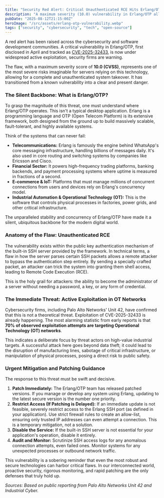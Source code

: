 ```yaml
---
title: "Security Red Alert: Critical Unauthenticated RCE Hits Erlang/OTP (CVE-2025-32433)"
description: "A maximum severity (10.0) vulnerability in Erlang/OTP allows unauthenticated attackers to achieve full remote code execution. The flaw is already under active exploitation, with a heavy focus on Operational Technology (OT) networks."
pubDate: "2025-08-12T21:15:00Z"
heroImage: "/src/assets/erlang-otp-vulnerability.webp"
tags: ["security", "cybersecurity", "tech", "open-source"]
---
```


A red alert has been raised across the cybersecurity and software development communities. A critical vulnerability in Erlang/OTP, first disclosed in April and tracked as [CVE-2025-32433](https://www.cve.org/CVERecord?id=CVE-2025-32433), is now under widespread active exploitation, security firms are warning.

The flaw, with a maximum severity score of **10.0 (CVSS)**, represents one of the most severe risks imaginable for servers relying on this technology, allowing for a complete and unauthenticated system takeover. It has transitioned from a known vulnerability into a clear and present danger.

### The Silent Backbone: What is Erlang/OTP?

To grasp the magnitude of this threat, one must understand where Erlang/OTP operates. This isn't a typical desktop application. Erlang is a programming language and OTP (Open Telecom Platform) is its extensive framework, both designed from the ground up to build massively scalable, fault-tolerant, and highly available systems.

Think of the systems that can never fail:
-   **Telecommunications:** Erlang is famously the engine behind WhatsApp's core messaging infrastructure, handling billions of messages daily. It's also used in core routing and switching systems by companies like Ericsson and Cisco.
-   **Financial Sector:** It powers high-frequency trading platforms, banking backends, and payment processing systems where uptime is measured in fractions of a second.
-   **E-commerce & IoT:** Platforms that must manage millions of concurrent connections from users and devices rely on Erlang's concurrency model.
-   **Industrial Automation & Operational Technology (OT):** This is the software that controls physical processes in factories, power grids, and other critical infrastructure.

The unparalleled stability and concurrency of Erlang/OTP have made it a silent, ubiquitous backbone for the modern digital world.

### Anatomy of the Flaw: Unauthenticated RCE

The vulnerability exists within the public key authentication mechanism of the built-in SSH server provided by the framework. In technical terms, a flaw in how the server parses certain SSH packets allows a remote attacker to bypass the authentication step entirely. By sending a specially crafted packet, an attacker can trick the system into granting them shell access, leading to Remote Code Execution (RCE).

This is the holy grail for attackers: the ability to become the administrator of a server without needing a password, a key, or any form of credential.

### The Immediate Threat: Active Exploitation in OT Networks

Cybersecurity firms, including Palo Alto Networks' Unit 42, have confirmed that this is not a theoretical threat. Exploitation of CVE-2025-32433 is already happening. The most alarming statistic from early reports is that **70% of observed exploitation attempts are targeting Operational Technology (OT) networks**.

This indicates a deliberate focus by threat actors on high-value industrial targets. A successful attack here goes beyond data theft; it could lead to the disruption of manufacturing lines, sabotage of critical infrastructure, or manipulation of physical processes, posing a direct risk to public safety.

### Urgent Mitigation and Patching Guidance

The response to this threat must be swift and decisive.

1.  **Patch Immediately:** The Erlang/OTP team has released patched versions. If you manage or develop any system using Erlang, updating to the latest secure version is the number one priority.
2.  **Restrict Access (If Patching is Delayed):** If an immediate update is not feasible, severely restrict access to the Erlang SSH port (as defined in your application). Use strict firewall rules to create an allow-list, ensuring only trusted IP addresses can even attempt a connection. This is a temporary mitigation, not a solution.
3.  **Disable the Service:** If the built-in SSH server is not essential for your application's operation, disable it entirely.
4.  **Audit and Monitor:** Scrutinize SSH access logs for any anomalous connection attempts, even failed ones. Monitor systems for any unexpected processes or outbound network traffic.

This vulnerability is a sobering reminder that even the most robust and secure technologies can harbor critical flaws. In our interconnected world, proactive security, rigorous monitoring, and rapid patching are the only defenses that truly hold up.

*Sources: Based on public reporting from Palo Alto Networks Unit 42 and Industrial Cyber.*
